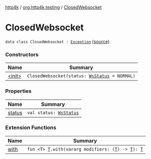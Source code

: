 [http4k](../../index.md) / [org.http4k.testing](../index.md) / [ClosedWebsocket](./index.md)

# ClosedWebsocket

`data class ClosedWebsocket : `[`Exception`](https://kotlinlang.org/api/latest/jvm/stdlib/kotlin/-exception/index.html) [(source)](https://github.com/http4k/http4k/blob/master/http4k-core/src/main/kotlin/org/http4k/testing/TestWsClient.kt#L14)

### Constructors

| Name | Summary |
|---|---|
| [&lt;init&gt;](-init-.md) | `ClosedWebsocket(status: `[`WsStatus`](../../org.http4k.websocket/-ws-status/index.md)` = NORMAL)` |

### Properties

| Name | Summary |
|---|---|
| [status](status.md) | `val status: `[`WsStatus`](../../org.http4k.websocket/-ws-status/index.md) |

### Extension Functions

| Name | Summary |
|---|---|
| [with](../../org.http4k.core/with.md) | `fun <T> `[`T`](../../org.http4k.core/with.md#T)`.with(vararg modifiers: (`[`T`](../../org.http4k.core/with.md#T)`) -> `[`T`](../../org.http4k.core/with.md#T)`): `[`T`](../../org.http4k.core/with.md#T) |

